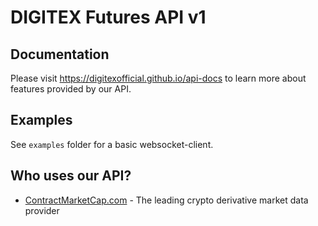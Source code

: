 # DIGITEX Futures API v1

## Documentation

Please visit https://digitexofficial.github.io/api-docs to learn more about features provided by our API.

## Examples

See `examples` folder for a basic websocket-client.

## Who uses our API?

- [ContractMarketCap.com](https://contractmarketcap.com) - The leading crypto derivative market data provider
